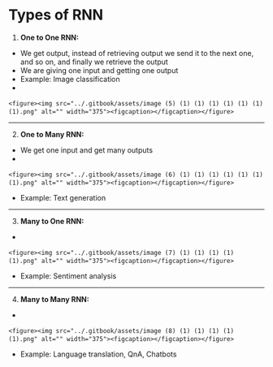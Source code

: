 # Types of RNN

1. **One to One RNN:**

* We get output, instead of retrieving output we send it to the next one, and so on, and finally we retrieve the output
* We are giving one input and getting one output
* Example: Image classification
*

    <figure><img src="../.gitbook/assets/image (5) (1) (1) (1) (1) (1) (1) (1).png" alt="" width="375"><figcaption></figcaption></figure>



***

2. **One to Many RNN:**

* We get one input and get many outputs
*

    <figure><img src="../.gitbook/assets/image (6) (1) (1) (1) (1) (1) (1) (1).png" alt="" width="375"><figcaption></figcaption></figure>
* Example: Text generation



***

3. **Many to One RNN:**

*

    <figure><img src="../.gitbook/assets/image (7) (1) (1) (1) (1) (1).png" alt="" width="375"><figcaption></figcaption></figure>
* Example: Sentiment analysis



***

4. **Many to Many RNN:**

*

    <figure><img src="../.gitbook/assets/image (8) (1) (1) (1) (1) (1).png" alt="" width="375"><figcaption></figcaption></figure>
* Example: Language translation, QnA, Chatbots
